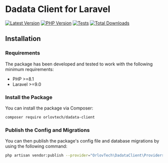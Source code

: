 # Dadata Client for Laravel

<!-- BADGES_START -->
[![Latest Version][badge-release]][packagist]
[![PHP Version][badge-php]][php]
[![Tests][badge-tests]][tests]
[![Total Downloads][badge-downloads]][downloads]

[badge-tests]: https://github.com/orlovtech/dadata-client/actions/workflows/ci-tests.yml/badge.svg
[badge-release]: https://img.shields.io/packagist/v/orlovtech/dadata-client.svg?style=flat-square&label=release
[badge-php]: https://img.shields.io/packagist/php-v/orlovtech/dadata-client.svg?style=flat-square
[badge-downloads]: https://img.shields.io/packagist/dt/orlovtech/dadata-client.svg?style=flat-square&colorB=mediumvioletred

[packagist]: https://packagist.org/packages/orlovtech/dadata-client
[php]: https://php.net
[downloads]: https://packagist.org/packages/orlovtech/dadata-client
[tests]: https://github.com/orlovtech/dadata-client/actions/workflows/ci-tests.yml
<!-- BADGES_END -->

## Installation

### Requirements
The package has been developed and tested to work with the following minimum requirements:

- PHP >=8.1
- Laravel >=9.0

### Install the Package
You can install the package via Composer:

```bash
composer require orlovtech/dadata-client
```

### Publish the Config and Migrations
You can then publish the package's config file and database migrations by using the following command:
```bash
php artisan vendor:publish --provider="OrlovTech\DadataClient\Providers\DadataClientServiceProvider"
```
